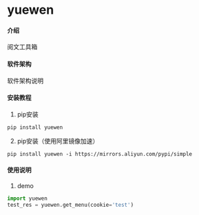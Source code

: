 # yuewen

#### 介绍
阅文工具箱

#### 软件架构
软件架构说明


#### 安装教程

1.  pip安装
```shell script
pip install yuewen
```
2.  pip安装（使用阿里镜像加速）
```shell script
pip install yuewen -i https://mirrors.aliyun.com/pypi/simple
```

#### 使用说明

1.  demo
```python
import yuewen
test_res = yuewen.get_menu(cookie='test')
```
